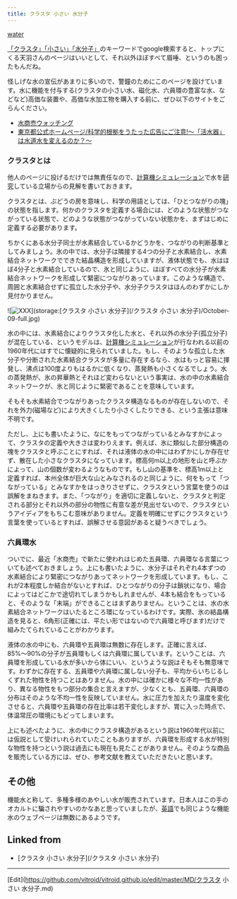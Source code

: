 ```yaml
---
title: クラスタ 小さい 水分子
---
```

[water](/water)



[「クラスタ」「小さい」「水分子」](http://www.google.co.jp/search?hl=ja&c2coff=1&client=firefox-a&rls=org.mozilla%3Aja-JP%3Aofficial&q=%E6%B0%B4%E5%88%86%E5%AD%90+%E3%82%AF%E3%83%A9%E3%82%B9%E3%82%BF+%E5%B0%8F%E3%81%95%E3%81%84&btnG=Google+%E6%A4%9C%E7%B4%A2&lr=lang_ja)のキーワードでgoogle検索すると、トップにくる天羽さんのページはいいとして、それ以外ほぼすべて眉唾、というのも困ったもんだね。



怪しげな水の宣伝があまりに多いので、警鐘のためにこのページを設けています。水に機能を付与する(クラスタの小さい水、磁化水、六員環の豊富な水、などなど)高価な装置や、高価な水加工物を購入する前に、ぜひ以下のサイトをごらんください。

* [水商売ウォッチング](http://atom11.phys.ocha.ac.jp/wwatch/intro.html)
* [東京都公式ホームページ/科学的根拠をうたった広告にご注意!〜「活水器」は水道水を変えるのか？〜](http://www.metro.tokyo.jp/INET/OSHIRASE/2005/02/20f2f100.htm)

### クラスタとは

他人のページに投げるだけでは無責任なので、[計算機シミュレーション](/計算機シミュレーション)で水を[研究](/研究)している立場からの見解を書いておきます。



クラスタとは、ぶどうの房を意味し、科学の用語としては、「ひとつながりの塊」の状態を指します。何かのクラスタを定義する場合には、どのような状態がつながっている状態で、どのような状態がつながっていない状態かを、まずはじめに定義する必要があります。



ちかくにある水分子同士が水素結合しているかどうかを、つながりの判断基準としてみましょう。氷の中では、水分子は隣接する4つの分子と水素結合し、水素結合ネットワークでできた結晶構造を形成していますが、液体状態でも、水はほぼ4分子と水素結合しているので、氷と同じように、ほぼすべての水分子が水素結合ネットワークを形成して緊密につながりあっています。このような構造で、周囲と水素結合せずに孤立した水分子や、水分子クラスタはほんのわずかにしか見付かりません。

![![XXX](October_09-border.png)](storage:[クラスタ 小さい 水分子](/クラスタ 小さい 水分子)/October-09-full.jpg)



水の中には、水素結合によりクラスタ化した水と、それ以外の水分子(孤立分子)が混在している、というモデルは、[計算機シミュレーション](/計算機シミュレーション)が行なわれる以前の1960年代にはすでに懐疑的に見られていました。もし、そのような孤立した水分子や分断された水素結合クラスタが多量に存在するなら、水はもっと容易に揮発し、沸点は100度よりもはるかに低くなり、蒸発熱も小さくなるでしょう。水の蒸発熱が、氷の昇華熱とそれほど変わらないという事実は、水の中の水素結合ネットワークが、氷と同じように緊密であることを意味しています。



そもそも水素結合でつながりあったクラスタ構造なるものが存在しないので、それを外力(磁場など)により大きくしたり小さくしたりできる、という主張は意味不明です。



ただし、上にも書いたように、なにをもってつながっているとみなすかによって、クラスタの定義や大きさは変わりえます。例えば、氷に類似した部分構造の塊をクラスタと呼ぶことにすれば、それは液体の水の中にはわずかにしか存在せず、散在した小さなクラスタになっています。標高何m以上の地形を山と呼ぶかによって、山の個数が変わるようなものです。もし山の基準を、標高1m以上と定義すれば、本州全体が巨大な山とみなされるのと同じように、何をもって「つながっている」とみなすかをはっきりさせずに、クラスタという言葉を使うのは誤解をまねきます。また、「つながり」を適切に定義しないと、クラスタと判定される部分とそれ以外の部分の物性に有意な差が見出せないので、クラスタというアイディアをもちこむ意味がありません。定義を明確にせずにクラスタという言葉を使っているとすれば、誤解させる意図があると疑うべきでしょう。


### 六員環水

ついでに、最近「水商売」で新たに使われはじめた五員環、六員環なる言葉についても述べておきましょう。上にも書いたように、水分子はそれぞれ4本ずつの水素結合により緊密につながりあってネットワークを形成しています。もし、これが2本程度しか結合がないとすれば、ひとつながりの分子は鎖状になり、場合によってはどこかで途切れてしまうかもしれませんが、4本も結合をもっていると、そのような「末端」ができることはまずありません。ということは、水の水素結合ネットワークはいたるところ環になっているわけです。実際、氷の結晶構造を見ると、6角形(正確には、平たい形ではないので六員環と呼びます)だけで組みたてられていることがわかります。



液体の水の中にも、六員環や五員環は無数に存在します。正確に言えば、85%〜90%の分子が五員環もしくは六員環に属しています。ということは、六員環を形成している水が多いから体にいい、というような説はそもそも無意味です。わずかに存在する、五員環や六員環に属しない分子も、平均からいちじるしくずれた物性を持つことはありません。水の中には確かに様々な不均一性があり、異なる物性をもつ部分の集合と言えますが、少なくとも、五員環、六員環の分布はそのような不均一性を反映していません。水に圧力を加えたり温度を変化させると、六員環や五員環の存在比率は若干変化しますが、胃に入った時点で、体温常圧の環境にもどってしまいます。



上にも述べたように、水の中にクラスタ構造があるという説は1960年代以前には仮説として受けいれられていたこともありますが、六員環を形成する水が特別な物性を持つという説は過去にも現在も見たことがありません。そのような商品を販売している方には、ぜひ、参考文献を教えていただきたいと思います。


## その他

機能水と称して、多種多様のあやしい水が販売されています。日本人はこの手のオカルトに騙されやすいのかなあと思っていましたが、[英語](/英語)でも同じような機能水のウェブページは無数にあるようです。







## Linked from

* [クラスタ 小さい 水分子](/クラスタ 小さい 水分子)


----

[Edit](https://github.com/vitroid/vitroid.github.io/edit/master/MD/クラスタ 小さい 水分子.md)

